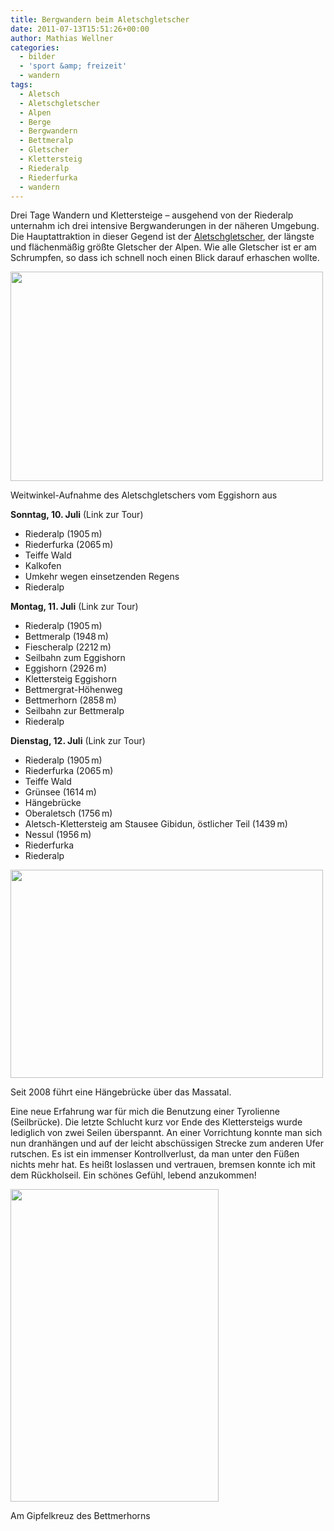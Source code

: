 ```yaml
---
title: Bergwandern beim Aletschgletscher
date: 2011-07-13T15:51:26+00:00
author: Mathias Wellner
categories:
  - bilder
  - 'sport &amp; freizeit'
  - wandern
tags:
  - Aletsch
  - Aletschgletscher
  - Alpen
  - Berge
  - Bergwandern
  - Bettmeralp
  - Gletscher
  - Klettersteig
  - Riederalp
  - Riederfurka
  - wandern
---
```

Drei Tage Wandern und Klettersteige &ndash; ausgehend von der Riederalp unternahm ich drei intensive Bergwanderungen in der näheren Umgebung. Die Hauptattraktion in dieser Gegend ist der [Aletschgletscher](http://de.wikipedia.org/wiki/Aletschgletscher), der längste und flächenmäßig größte Gletscher der Alpen. Wie alle Gletscher ist er am Schrumpfen, so dass ich schnell noch einen Blick darauf erhaschen wollte. 

<div style="width: 510px" class="wp-caption aligncenter">
  <img src="https://lh3.googleusercontent.com/-XEOH-Ewrao0/Th2gtgk3YmI/AAAAAAAAAH0/EJV2yg92kFw/s800/MW_20110711_0755.jpg" height="335" width="500" />
  
  <p class="wp-caption-text">
    Weitwinkel-Aufnahme des Aletschgletschers vom Eggishorn aus<br />
  </p>
</div>

**Sonntag, 10. Juli** (Link zur Tour)

  * Riederalp (1905&thinsp;m)
  * Riederfurka (2065&thinsp;m)
  * Teiffe Wald
  * Kalkofen
  * Umkehr wegen einsetzenden Regens
  * Riederalp

**Montag, 11. Juli** (Link zur Tour)

  * Riederalp (1905&thinsp;m)
  * Bettmeralp (1948&thinsp;m)
  * Fiescheralp (2212&thinsp;m)
  * Seilbahn zum Eggishorn
  * Eggishorn (2926&thinsp;m)
  * Klettersteig Eggishorn
  * Bettmergrat-Höhenweg
  * Bettmerhorn (2858&thinsp;m)
  * Seilbahn zur Bettmeralp
  * Riederalp

**Dienstag, 12. Juli** (Link zur Tour)

  * Riederalp (1905&thinsp;m)
  * Riederfurka (2065&thinsp;m)
  * Teiffe Wald
  * Grünsee (1614&thinsp;m)
  * Hängebrücke
  * Oberaletsch (1756&thinsp;m)
  * Aletsch-Klettersteig am Stausee Gibidun, östlicher Teil (1439&thinsp;m)
  * Nessul (1956&thinsp;m)
  * Riederfurka
  * Riederalp

<div style="width: 510px" class="wp-caption aligncenter">
  <img src="https://lh6.googleusercontent.com/-7Tiv4p3BI60/Th2gthuOSUI/AAAAAAAAAH4/w8KVxraI-Cc/s800/MW_20110712_0794.jpg" height="333" width="500" />
  
  <p class="wp-caption-text">
    Seit 2008 führt eine Hängebrücke über das Massatal.<br />
  </p>
</div>

Eine neue Erfahrung war für mich die Benutzung einer Tyrolienne (Seilbrücke). Die letzte Schlucht kurz vor Ende des Klettersteigs wurde lediglich von zwei Seilen überspannt. An einer Vorrichtung konnte man sich nun dranhängen und auf der leicht abschüssigen Strecke zum anderen Ufer rutschen. Es ist ein immenser Kontrollverlust, da man unter den Füßen nichts mehr hat. Es heißt loslassen und vertrauen, bremsen konnte ich mit dem Rückholseil. Ein schönes Gefühl, lebend anzukommen!

<div style="width: 343px" class="wp-caption aligncenter">
  <img src="https://lh5.googleusercontent.com/-wiFSw5IhB5g/Th2gtnj5dtI/AAAAAAAAAHw/cQUBhZX0FGU/s800/MW_20110711_0765.jpg" height="500" width="333" />
  
  <p class="wp-caption-text">
    Am Gipfelkreuz des Bettmerhorns<br />
  </p>
</div>
